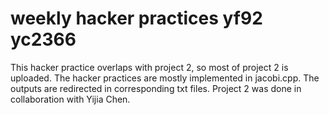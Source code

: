 # weekly hacker practices yf92 yc2366
This hacker practice overlaps with project 2, so most of project 2 is uploaded. The hacker practices are mostly implemented in jacobi.cpp. The outputs are redirected in corresponding txt files.
Project 2 was done in collaboration with Yijia Chen.
